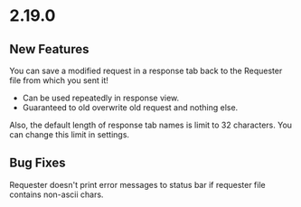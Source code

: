 # 2.19.0

## New Features

You can save a modified request in a response tab back to the Requester file from which you sent it!

- Can be used repeatedly in response view.
- Guaranteed to old overwrite old request and nothing else.

Also, the default length of response tab names is limit to 32 characters. You can change this limit in settings.

## Bug Fixes

Requester doesn't print error messages to status bar if requester file contains non-ascii chars.

